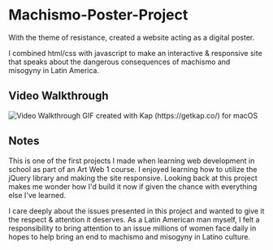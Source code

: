 ﻿# Machismo-Poster-Project

With the theme of resistance, created a website acting as a digital poster.

I combined html/css with javascript to make an interactive & responsive site that speaks about the dangerous consequences of machismo and misogyny in Latin America.

## Video Walkthrough

<img src='./images/gif-kapture.gif' title='Video Walkthrough' width='' alt='Video Walkthrough' />
GIF created with Kap (https://getkap.co/) for macOS

## Notes

This is one of the first projects I made when learning web development in school as part of an Art Web 1 course. I enjoyed learning how to utilize the jQuery library and making the site responsive. Looking back at this project makes me wonder how I'd build it now if given the chance with everything else I've learned.

I care deeply about the issues presented in this project and wanted to give it the respect & attention it deserves. As a Latin American man myself, I felt a responsibility to bring attention to an issue millions of women face daily in hopes to help bring an end to machismo and misogyny in Latino culture.
